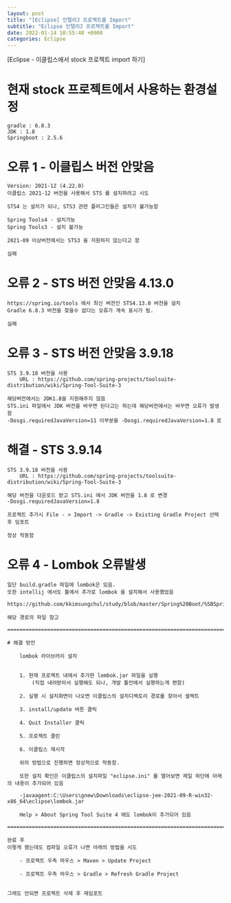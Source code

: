 ```yaml
---
layout: post
title: "[Eclipse] 인텔리J 프로젝트를 Import"
subtitle: "Eclipse 인텔리J 프로젝트를 Import"
date: 2022-01-14 10:55:48 +0900
categories: Eclipse
---
```

[Eclipse - 이클립스에서 stock 프로젝트 import 하기]



# 현재 stock 프로젝트에서 사용하는 환경설정
	gradle : 6.8.3
	JDK : 1.8
	Springboot : 2.5.6




# 오류 1 - 이클립스 버전 안맞음
	Version: 2021-12 (4.22.0)
	이클립스 2021-12 버전을 사용해서 STS 를 설치하려고 시도
	
	STS4 는 설치가 되나, STS3 관련 플러그인들은 설치가 불가능함
	
	Spring Tools4 - 설치가능
	Spring Tools3 - 설치 불가능
	
	2021-09 이상버전에서는 STS3 을 지원하지 않는다고 함
	
	실패

# 오류 2 - STS 버전 안맞음 4.13.0
	https://spring.io/tools 에서 최신 버전인 STS4.13.0 버전을 설치
	Gradle 6.8.3 버전을 찾을수 없다는 오류가 계속 표시가 됨.
	
	실패
	
	
# 오류 3 - STS 버전 안맞음 3.9.18
	STS 3.9.18 버전을 사용
		URL : https://github.com/spring-projects/toolsuite-distribution/wiki/Spring-Tool-Suite-3
	
	해당버전에서는 JDK1.8을 지원해주지 않음
	STS.ini 파일에서 JDK 버전을 바꾸면 된다고는 하는데 해당버전에서는 바꾸면 오류가 발생함
	-Dosgi.requiredJavaVersion=11 이부분을 -Dosgi.requiredJavaVersion=1.8 로 
	

# 해결 - STS 3.9.14 
	STS 3.9.18 버전을 사용
		URL : https://github.com/spring-projects/toolsuite-distribution/wiki/Spring-Tool-Suite-3	
	
	해당 버전을 다운로드 받고 STS.ini 에서 JDK 버전을 1.8 로 변경
	-Dosgi.requiredJavaVersion=1.8
	
	프로젝트 추가시 File - > Import -> Gradle -> Existing Gradle Project 선택 후 임포트
	
	정상 작동함


# 오류 4 - Lombok 오류발생
	일단 build.gradle 파일에 lombok은 있음.
	또한 intellij 에서도 툴에서 추가로 lombok 을 설치해서 사용했었음
	
	https://github.com/kkimsungchul/study/blob/master/Spring%20Boot/%5BSpring%20Boot%5D%20lombok%20%EC%98%A4%EB%A5%98(%EC%9D%B4%ED%81%B4%EB%A6%BD%EC%8A%A4).txt 
	
	해당 경로의 파일 참고
	
	==================================================================================================================================================
	
	# 해결 방안

		lombok 라이브러리 설치
		

		1. 현재 프로젝트 내에서 추가한 lombok.jar 파일을 실행
			(직접 내려받아서 실행해도 되나, 개발 툴안에서 실행하는게 편함)

		2. 실행 시 설치화면이 나오면 이클립스의 설치디렉토리 경로를 찾아서 셀렉트

		3. install/update 버튼 클릭

		4. Quit Installer 클릭

		5. 프로젝트 클린

		6. 이클립스 재시작 

		위의 방법으로 진행하면 정상적으로 작동함.

		또한 설치 확인은 이클립스의 설치파일 "eclipse.ini" 를 열어보면 제일 하단에 아래의 내용이 추가되어 있음

		-javaagent:C:\Users\gnew\Downloads\eclipse-jee-2021-09-R-win32-x86_64\eclipse\lombok.jar	
	
		Help > About Spring Tool Suite 4 에도 lombok이 추가되어 있음

	==================================================================================================================================================
	
	완료 후 
	이렇게 했는데도 컴파일 오류가 나면 아래의 방법을 시도

		- 프로젝트 우측 마우스 > Maven > Update Project

		- 프로젝트 우측 마우스 > Gradle > Refresh Gradle Project


	그래도 안되면 프로젝트 삭제 후 재임포트

